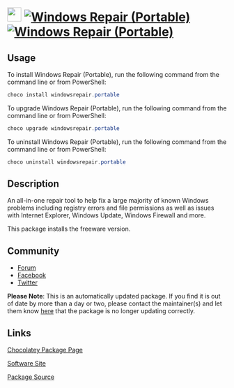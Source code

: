 ﻿# <img src="https://cdn.jsdelivr.net/gh/mkevenaar/chocolatey-packages@c4a2bf81dfb064ee796b2ef3671927fe56a3c7a3/icons/windowsrepair.png" width="32" height="32"/> [![Windows Repair (Portable)](https://img.shields.io/chocolatey/v/windowsrepair.portable.svg?label=Windows+Repair+(Portable))](https://community.chocolatey.org/packages/windowsrepair.portable) [![Windows Repair (Portable)](https://img.shields.io/chocolatey/dt/windowsrepair.portable.svg)](https://community.chocolatey.org/packages/windowsrepair.portable)

## Usage

To install Windows Repair (Portable), run the following command from the command line or from PowerShell:

```powershell
choco install windowsrepair.portable
```

To upgrade Windows Repair (Portable), run the following command from the command line or from PowerShell:

```powershell
choco upgrade windowsrepair.portable
```

To uninstall Windows Repair (Portable), run the following command from the command line or from PowerShell:

```powershell
choco uninstall windowsrepair.portable
```

## Description

An all-in-one repair tool to help fix a large majority of known Windows problems including registry errors and file permissions as well as issues with Internet Explorer, Windows Update, Windows Firewall and more.

This package installs the freeware version.

## Community

- [Forum](http://www.tweaking.com/forums/)
- [Facebook](https://www.facebook.com/tweakingdotcom)
- [Twitter](https://twitter.com/tweaking_com)

**Please Note**: This is an automatically updated package. If you find it is
out of date by more than a day or two, please contact the maintainer(s) and
let them know [here](https://github.com/mkevenaar/chocolatey-packages/issues) that the package is no longer updating correctly.


## Links

[Chocolatey Package Page](https://community.chocolatey.org/packages/windowsrepair.portable)

[Software Site](http://www.tweaking.com/content/page/windows_repair_all_in_one.html)

[Package Source](https://github.com/mkevenaar/chocolatey-packages/tree/master/automatic/windowsrepair.portable)


